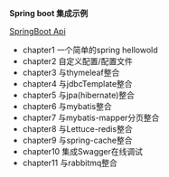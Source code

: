 **Spring boot 集成示例**

[SpringBoot Api](http://www.rtime.xin/api/preview/springboot.html)

- chapter1  一个简单的spring hellowold
- chapter2  自定义配置/配置文件
- chapter3  与thymeleaf整合
- chapter4  与jdbcTemplate整合
- chapter5  与jpa(hibernate)整合
- chapter6  与mybatis整合
- chapter7  与mybatis-mapper分页整合
- chapter8  与Lettuce-redis整合
- chapter9  与spring-cache整合
- chapter10 集成Swagger在线调试
- chapter11 与rabbitmq整合
